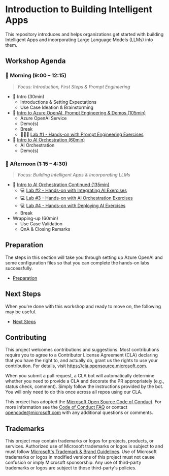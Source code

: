 # Introduction to Building Intelligent Apps

This repository introduces and helps organizations get started with building Intelligent Apps and incorporating Large Language Models (LLMs) into them.

## Workshop Agenda

### 🌅 Morning (9:00 – 12:15)

> *Focus: Introduction, First Steps & Prompt Engineering*

* 📣 Intro (30min)
  * Introductions & Setting Expectations
  * Use Case Ideation & Brainstorming
* 📣 [Intro to Azure OpenAI, Prompt Engineering & Demos (105min)](presentations/README.md)
  * Azure OpenAI Service
  * Demo(s)
  * Break
  * 🧑🏼‍💻 [Lab #1 - Hands-on with Prompt Engineering Exercises](labs/01-prompts/README.md)
* 📣 [Intro to AI Orchestration (60min)](presentations/README.md)
  * AI Orchestration
  * Demo(s)

### 🌆 Afternoon (1:15 – 4:30)

> *Focus: Building Intelligent Apps & Incorporating LLMs*

* 📣 [Intro to AI Orchestration Continued (135min)](presentations/README.md)
  * 💻 [Lab #2 - Hands-on with Integrating AI Exercises](labs/02-integrating-ai/README.md)
  * 💻 [Lab #3 - Hands-on with AI Orchestration Exercises](labs/03-orchestration/README.md)
  * 💻 [Lab #4 - Hands-on with Deploying AI Exercises](labs/04-deploy-ai/README.md)
  * Break
* Wrapping-up (60min)
  * Use Case Validation
  * QnA & Closing Remarks


## Preparation
The steps in this section will take you through setting up Azure OpenAI and some configuration files so that you can complete the hands-on labs successfully.
* [Preparation](labs/00-setup/README.md)

## Next Steps
When you're done with this workshop and ready to move on, the following may be useful.
* [Next Steps](docs/next_steps.md)

## Contributing

This project welcomes contributions and suggestions.  Most contributions require you to agree to a
Contributor License Agreement (CLA) declaring that you have the right to, and actually do, grant us
the rights to use your contribution. For details, visit https://cla.opensource.microsoft.com.

When you submit a pull request, a CLA bot will automatically determine whether you need to provide
a CLA and decorate the PR appropriately (e.g., status check, comment). Simply follow the instructions
provided by the bot. You will only need to do this once across all repos using our CLA.

This project has adopted the [Microsoft Open Source Code of Conduct](https://opensource.microsoft.com/codeofconduct/).
For more information see the [Code of Conduct FAQ](https://opensource.microsoft.com/codeofconduct/faq/) or
contact [opencode@microsoft.com](mailto:opencode@microsoft.com) with any additional questions or comments.

## Trademarks

This project may contain trademarks or logos for projects, products, or services. Authorized use of Microsoft 
trademarks or logos is subject to and must follow 
[Microsoft's Trademark & Brand Guidelines](https://www.microsoft.com/en-us/legal/intellectualproperty/trademarks/usage/general).
Use of Microsoft trademarks or logos in modified versions of this project must not cause confusion or imply Microsoft sponsorship.
Any use of third-party trademarks or logos are subject to those third-party's policies.
